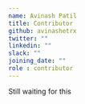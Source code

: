 ```yaml
---
name: Avinash Patil
title: Contributor
github: avinashetrx
twitter: ""
linkedin: ""
slack: ""
joining_date: ""
role : contributor
---
```


Still waiting for this
